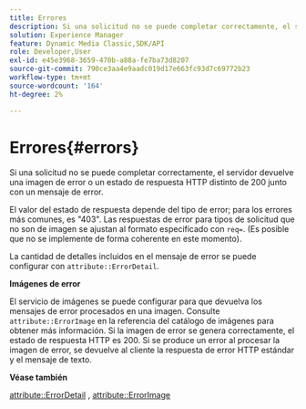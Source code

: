```yaml
---
title: Errores
description: Si una solicitud no se puede completar correctamente, el servidor devuelve una imagen de error o un estado de respuesta HTTP distinto de 200 junto con un mensaje de error.
solution: Experience Manager
feature: Dynamic Media Classic,SDK/API
role: Developer,User
exl-id: e45e3968-3659-470b-a88a-fe7ba73d8207
source-git-commit: 790ce3aa4e9aadc019d17e663fc93d7c69772b23
workflow-type: tm+mt
source-wordcount: '164'
ht-degree: 2%

---
```


# Errores{#errors}

Si una solicitud no se puede completar correctamente, el servidor devuelve una imagen de error o un estado de respuesta HTTP distinto de 200 junto con un mensaje de error.

El valor del estado de respuesta depende del tipo de error; para los errores más comunes, es &quot;403&quot;. Las respuestas de error para tipos de solicitud que no son de imagen se ajustan al formato especificado con `req=`. (Es posible que no se implemente de forma coherente en este momento).

La cantidad de detalles incluidos en el mensaje de error se puede configurar con `attribute::ErrorDetail`.

**Imágenes de error**

El servicio de imágenes se puede configurar para que devuelva los mensajes de error procesados en una imagen. Consulte `attribute::ErrorImage` en la referencia del catálogo de imágenes para obtener más información. Si la imagen de error se genera correctamente, el estado de respuesta HTTP es 200. Si se produce un error al procesar la imagen de error, se devuelve al cliente la respuesta de error HTTP estándar y el mensaje de texto.

**Véase también**

[attribute::ErrorDetail](../../../../../ir-api/material-cat/image-rendering-api-ref/c-ir-material-catalog/c-ir-attributes-reference/r-ir-errordetail.md#reference-123b56eed6cf49cea6e0490672b7c53b) , [attribute::ErrorImage](../../../../../ir-api/material-cat/image-rendering-api-ref/c-ir-material-catalog/c-ir-attributes-reference/r-ir-errorimage.md#reference-b58bdaba96074c52802ca8dc54bfe2f0)
